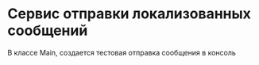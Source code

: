 # Сервис отправки локализованных сообщений

В классе Main, создается тестовая отправка сообщения в консоль

